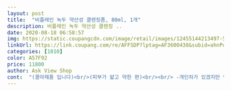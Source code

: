 ```yaml
---
layout: post 
title:  "비플레인 녹두 약산성 클렌징폼, 80ml, 1개" 
description: 비플레인 녹두 약산성 클렌징 ..
date: 2020-08-18 06:58:57 
img: https://static.coupangcdn.com/image/retail/images/12455144213497-540a0430-71c2-4314-9a5d-e6aabb17c1f2.jpg 
linkUrl: https://link.coupang.com/re/AFFSDP?lptag=AF3600438&subid=ahnPublicAsk&pageKey=330914307&itemId=1057466829&vendorItemId=5531594514&traceid=V0-113-28a3becc0db4a0de 
categories: [1010] 
color: A57F92 
price: 11800 
author: Ask View Shop 
cont:  "(콜마제품 입니다)<br/>(피부가 얇고 약한 편)<br/><br/> -개인차가 있겠지만 당김현상이 아예없지는 않는듯해요ㅠ<br/><br/> -녹두가 눈에 보임(알갱이가 사진에서처럼 눈에 보이고<br/><br/> -녹두향이 무엇인지 솔직히 잘 모르겠지만 일반 향료에 많이<br/><br/> -씰 처리 상태 양호(사진)<br/><br/> -약산성 클렌저라선지 모르겠는데 풍성한 거품이 나지는 않음<br/><br/> -유통기한은 넉넉 2022.<br/>9.<br/>23.<br/> 까지네요<br/><br/> -한국콜마 제품!<br/><br/> -휴대하기도 괜찮은 한손에 잡히는 사이즈(사진)<br/>10년 동안 이 세안 후 얼굴당김이 속건조라는 것도 몰랏던 제가<br/>공급해주는지까지는 솔직히 잘 모르겠네요<br/>괜히 화해에서 1등한 클렌징폼이 아니더군요... <br/>.<br/>.<br/><br/>구분이 안될 정도로 미끌거리는 그런 걸 떠올리실 텐데<br/>그건 좀 아쉬웠습니다<br/>그래도 충분한 거품이 생기긴 해요!<br/>근데 생각보다<br/>기본적으로<br/>기초랑 폼클렌징 모두 바꾸는 중입니다<br/>나이거 드니까<br/>너무 좋습니다<br/>녹두추출물이 피부정화효과가 있고 약산성 클렌저라고 해서<br/>다만 2cm씩 아침 저녁으로 써보니 한 2주3주 정도 쓸 수 잇는 것 같습니다.<br/><br/>당신의 당기던 피부가 달라질 겁니다.<br/><br/>또 믿기지 않지만 피부 모공을 막고 잇는 초미세먼지도 제거를 해준다고 합니다!<br/>모든 분들에게 추천하는 클렌징 폼입니다.<br/><br/>물에 풀어서 거품낼 때 미세하게 느껴짐, 거칠지는 않음)<br/>미끄덩 거렸거든요<br/>박스에 수티커 붙어있거, 제품도 속에 열어서<br/>보통 약산성 폼클렌징 쓰면 마무리감이<br/>뽀득거려요<br/>뽀득뽀득한 정도는 아니지만 충분히 만족할 만한 세정력을 보여주며<br/>성분이랑 후기 좋은 제품으로 구매합니다<br/>속건조이신 남여노소 여러분! 의심하지 마시고 딱 한번만 이제품 써보세요.<br/><br/>수분 공급이라고 써져있는데 건조하게 하지는 않는 듯한데<br/>수분감이 다 사라지는 느낌으로 바껴서... <br/><br/>약산성 하면 세장 하는 그 순간 조차 미끌거리고 세안 후에도 클렌징폼이 씻겨나간건지 만건지<br/>약산성이 대세라 화해에서 여러 제품을 사서 써보앗지만<br/>양에 비해서 많이 비싸긴 합니다만<br/>엄청나게 쎈 세정력을 지닌 알칼리성 클렌징폼만 10년을 써오다<br/>여드름이 아직도 나서<br/>역시 국산이 좋네요<br/>예전에 아무것도 몰랏을때 뉴트로지나,센카,프리메라 같은 피부 건조를 잡아주지 못하는<br/>예전이는 뽀득거리면 잘 닦이는 느낌이 들옸는데<br/>외국 화장품은 이런 기본적인게 안되있는 제품이 많아서<br/>이 제품 정도의 세정력을 보여주는 약산성 클렌징폼을 찾질 못햇습니다.<br/><br/>이 제품은 약산성의 그 한계를 뛰어 넘엇습니다.<br/><br/>이 제품을 쓰고나서 하루만에 피부가 촉촉해졌습니다.<br/><br/>이 제품의 가장 좋은점은 속건조를 완벽히 없애준다는 것입니다.<br/><br/>익숙해져 있어서인지 천연의 녹두 향은 아직 적응 안되는 듯함<br/>저는 20대 남자이며 얼굴피부는 중성에서 지성을 왓다갓다 합니다.<br/><br/>정말이지 건강해질 것 같은 향이라 호불호가 갈리지 않을까 싶어요<br/>제가 써보니 짤때 2cm정도만 짜도 거품이 차고 넘칩니다.<br/><br/>클랜징폼을 쓰고 난 뒤 얼굴이 당기고 바로 퍼석퍼석 해지는 속건조 헌상이 일어나시는<br/>평소 사용했던 약산성 폼클렌져들이랑 많이 다르네요<br/>피부에 이정도 투자는 해야한다고 생각합니다.<br/><br/>피부에 자극이 많이 가지 않을거라 생각해서 구매함<br/>한달에 1.<br/>5만원 정도는 클렌징폼에 투자 할 수 있잖아요? ㅎㅎ<br/>향은 녹두향인데 향이 아주 섬세해서 전혀 거슬리지 않습니다.<br/><br/>호일같은 씰 제거해야지 내용물이 나오는 타입이라서<br/>화해 어플 보고<br/>" 
---
```

